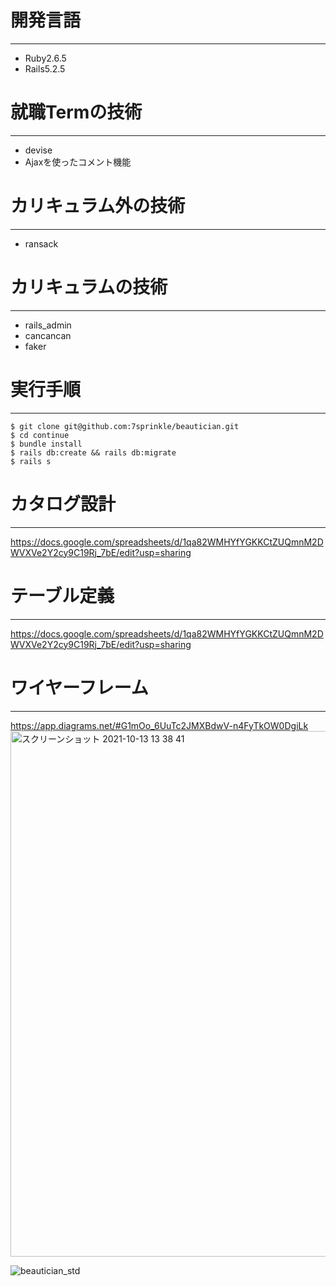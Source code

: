 # 開発言語
***
* Ruby2.6.5
* Rails5.2.5   
# 就職Termの技術
***
* devise
* Ajaxを使ったコメント機能   
# カリキュラム外の技術
***
* ransack   
# カリキュラムの技術
***
* rails_admin
* cancancan
* faker   
# 実行手順
***
 ```
 $ git clone git@github.com:7sprinkle/beautician.git
 $ cd continue
 $ bundle install
 $ rails db:create && rails db:migrate
 $ rails s
```
# カタログ設計
***
https://docs.google.com/spreadsheets/d/1qa82WMHYfYGKKCtZUQmnM2DWVXVe2Y2cy9C19Rj_7bE/edit?usp=sharing

# テーブル定義
***
https://docs.google.com/spreadsheets/d/1qa82WMHYfYGKKCtZUQmnM2DWVXVe2Y2cy9C19Rj_7bE/edit?usp=sharing
# ワイヤーフレーム
***
https://app.diagrams.net/#G1mOo_6UuTc2JMXBdwV-n4FyTkOW0DgiLk
<img width="841" alt="スクリーンショット 2021-10-13 13 38 41" src="https://user-images.githubusercontent.com/76718149/137068441-08920771-7b7f-4b78-8cab-d65cc0d54552.png">


![beautician_std](https://user-images.githubusercontent.com/76718149/136399768-cc617476-2370-4c35-a198-a84a73d0818c.png)